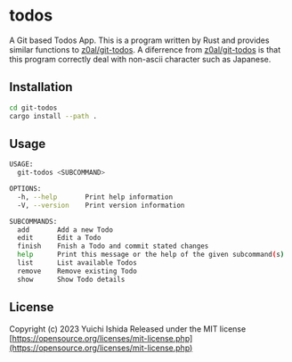 # todos

A Git based Todos App.
This is a program written by Rust and provides similar functions to [z0al/git-todos](https://github.com/z0al/git-todos).
A diferrence from [z0al/git-todos](https://github.com/z0al/git-todos) is that this program correctly deal with non-ascii character such as Japanese.

## Installation

```sh
cd git-todos
cargo install --path .
```

## Usage

```sh
USAGE:
  git-todos <SUBCOMMAND>

OPTIONS:
  -h, --help       Print help information
  -V, --version    Print version information

SUBCOMMANDS:
  add       Add a new Todo
  edit      Edit a Todo
  finish    Fnish a Todo and commit stated changes
  help      Print this message or the help of the given subcommand(s)
  list      List available Todos
  remove    Remove existing Todo
  show      Show Todo details
```

## License

Copyright (c) 2023 Yuichi Ishida
Released under the MIT license
[https://opensource.org/licenses/mit-license.php](https://opensource.org/licenses/mit-license.php)
